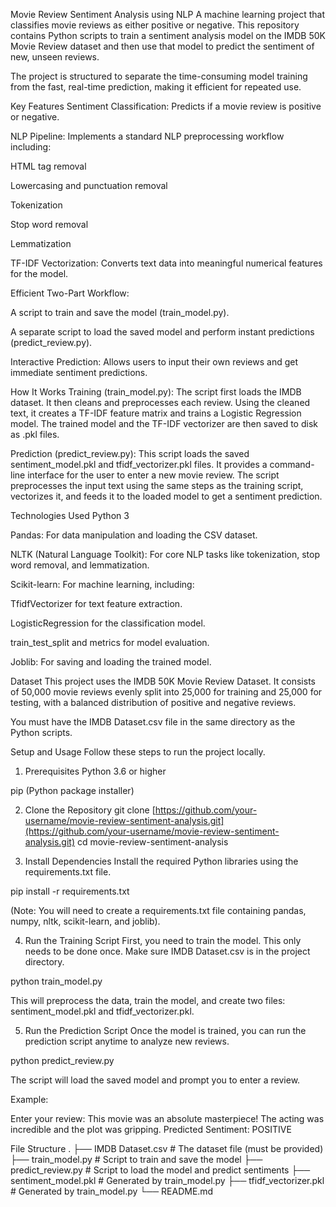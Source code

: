 Movie Review Sentiment Analysis using NLP
A machine learning project that classifies movie reviews as either positive or negative. This repository contains Python scripts to train a sentiment analysis model on the IMDB 50K Movie Review dataset and then use that model to predict the sentiment of new, unseen reviews.

The project is structured to separate the time-consuming model training from the fast, real-time prediction, making it efficient for repeated use.

Key Features
Sentiment Classification: Predicts if a movie review is positive or negative.

NLP Pipeline: Implements a standard NLP preprocessing workflow including:

HTML tag removal

Lowercasing and punctuation removal

Tokenization

Stop word removal

Lemmatization

TF-IDF Vectorization: Converts text data into meaningful numerical features for the model.

Efficient Two-Part Workflow:

A script to train and save the model (train_model.py).

A separate script to load the saved model and perform instant predictions (predict_review.py).

Interactive Prediction: Allows users to input their own reviews and get immediate sentiment predictions.

How It Works
Training (train_model.py): The script first loads the IMDB dataset. It then cleans and preprocesses each review. Using the cleaned text, it creates a TF-IDF feature matrix and trains a Logistic Regression model. The trained model and the TF-IDF vectorizer are then saved to disk as .pkl files.

Prediction (predict_review.py): This script loads the saved sentiment_model.pkl and tfidf_vectorizer.pkl files. It provides a command-line interface for the user to enter a new movie review. The script preprocesses the input text using the same steps as the training script, vectorizes it, and feeds it to the loaded model to get a sentiment prediction.

Technologies Used
Python 3

Pandas: For data manipulation and loading the CSV dataset.

NLTK (Natural Language Toolkit): For core NLP tasks like tokenization, stop word removal, and lemmatization.

Scikit-learn: For machine learning, including:

TfidfVectorizer for text feature extraction.

LogisticRegression for the classification model.

train_test_split and metrics for model evaluation.

Joblib: For saving and loading the trained model.

Dataset
This project uses the IMDB 50K Movie Review Dataset. It consists of 50,000 movie reviews evenly split into 25,000 for training and 25,000 for testing, with a balanced distribution of positive and negative reviews.

You must have the IMDB Dataset.csv file in the same directory as the Python scripts.

Setup and Usage
Follow these steps to run the project locally.

1. Prerequisites
Python 3.6 or higher

pip (Python package installer)

2. Clone the Repository
git clone [https://github.com/your-username/movie-review-sentiment-analysis.git](https://github.com/your-username/movie-review-sentiment-analysis.git)
cd movie-review-sentiment-analysis

3. Install Dependencies
Install the required Python libraries using the requirements.txt file.

pip install -r requirements.txt

(Note: You will need to create a requirements.txt file containing pandas, numpy, nltk, scikit-learn, and joblib).

4. Run the Training Script
First, you need to train the model. This only needs to be done once. Make sure IMDB Dataset.csv is in the project directory.

python train_model.py

This will preprocess the data, train the model, and create two files: sentiment_model.pkl and tfidf_vectorizer.pkl.

5. Run the Prediction Script
Once the model is trained, you can run the prediction script anytime to analyze new reviews.

python predict_review.py

The script will load the saved model and prompt you to enter a review.

Example:

Enter your review: This movie was an absolute masterpiece! The acting was incredible and the plot was gripping.
Predicted Sentiment: POSITIVE

File Structure
.
├── IMDB Dataset.csv        # The dataset file (must be provided)
├── train_model.py          # Script to train and save the model
├── predict_review.py       # Script to load the model and predict sentiments
├── sentiment_model.pkl     # Generated by train_model.py
├── tfidf_vectorizer.pkl    # Generated by train_model.py
└── README.md
